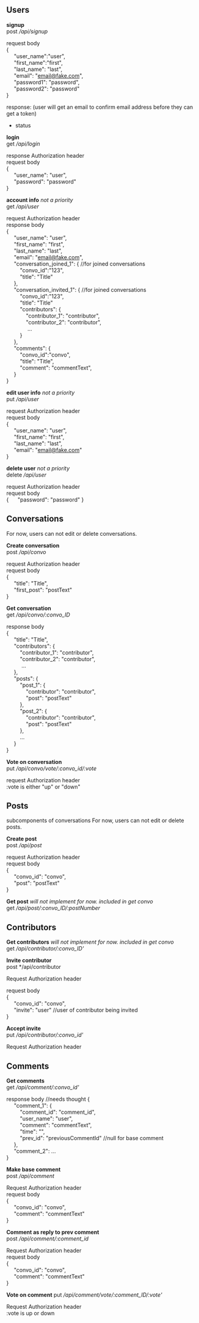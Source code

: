 ## Users
**signup**  
post */api/signup*

request body  
{  
&nbsp;&nbsp;&nbsp;&nbsp;
"user_name":"user",  
&nbsp;&nbsp;&nbsp;&nbsp;
"first_name":"first",  
&nbsp;&nbsp;&nbsp;&nbsp;
"last_name": "last",  
&nbsp;&nbsp;&nbsp;&nbsp;
"email": "email@fake.com",  
&nbsp;&nbsp;&nbsp;&nbsp;
"password1": "password",  
&nbsp;&nbsp;&nbsp;&nbsp;
"password2": "password"  
}

response: (user will get an email to confirm email address before they can get a token)
- status

**login**  
get */api/login*

response Authorization header  
request body  
{  
&nbsp;&nbsp;&nbsp;&nbsp;
"user_name": "user",  
&nbsp;&nbsp;&nbsp;&nbsp;
"password": "password"  
}

**account info**
*not a priority*  
get */api/user*

request Authorization header  
response body  
{  
&nbsp;&nbsp;&nbsp;&nbsp;
"user_name": "user",  
&nbsp;&nbsp;&nbsp;&nbsp;
"first_name": "first",  
&nbsp;&nbsp;&nbsp;&nbsp;
"last_name": "last",  
&nbsp;&nbsp;&nbsp;&nbsp;
"email": "email@fake.com",  
&nbsp;&nbsp;&nbsp;&nbsp;
"conversation_joined_1": { //for joined conversations  
&nbsp;&nbsp;&nbsp;&nbsp;&nbsp;&nbsp;&nbsp;&nbsp;
"convo_id":"123",  
&nbsp;&nbsp;&nbsp;&nbsp;&nbsp;&nbsp;&nbsp;&nbsp;
"title": "Title"  
&nbsp;&nbsp;&nbsp;&nbsp;
},  
&nbsp;&nbsp;&nbsp;&nbsp;
"conversation_invited_1": { //for joined conversations  
&nbsp;&nbsp;&nbsp;&nbsp;&nbsp;&nbsp;&nbsp;&nbsp;
"convo_id":"123",  
&nbsp;&nbsp;&nbsp;&nbsp;&nbsp;&nbsp;&nbsp;&nbsp;
"title": "Title"  
&nbsp;&nbsp;&nbsp;&nbsp;&nbsp;&nbsp;&nbsp;&nbsp;
"contributors": {  
&nbsp;&nbsp;&nbsp;&nbsp;&nbsp;&nbsp;&nbsp;&nbsp;&nbsp;&nbsp;&nbsp;&nbsp;
"contributor_1": "contributor",  
&nbsp;&nbsp;&nbsp;&nbsp;&nbsp;&nbsp;&nbsp;&nbsp;&nbsp;&nbsp;&nbsp;&nbsp;
"contributor_2": "contributor",  
&nbsp;&nbsp;&nbsp;&nbsp;&nbsp;&nbsp;&nbsp;&nbsp;&nbsp;&nbsp;&nbsp;&nbsp;&nbsp;
...  
&nbsp;&nbsp;&nbsp;&nbsp;&nbsp;&nbsp;&nbsp;&nbsp;
}  
&nbsp;&nbsp;&nbsp;&nbsp;
},  
&nbsp;&nbsp;&nbsp;&nbsp;
"comments": {  
&nbsp;&nbsp;&nbsp;&nbsp;&nbsp;&nbsp;&nbsp;&nbsp;
"convo_id":"convo",  
&nbsp;&nbsp;&nbsp;&nbsp;&nbsp;&nbsp;&nbsp;&nbsp;
"title": "Title",  
&nbsp;&nbsp;&nbsp;&nbsp;&nbsp;&nbsp;&nbsp;&nbsp;
"comment": "commentText",  
&nbsp;&nbsp;&nbsp;&nbsp;
}  
}

**edit user info**
*not a priority*  
put */api/user*

request Authorization header  
request body  
{  
&nbsp;&nbsp;&nbsp;&nbsp;
"user_name": "user",  
&nbsp;&nbsp;&nbsp;&nbsp;
"first_name": "first",  
&nbsp;&nbsp;&nbsp;&nbsp;
"last_name": "last",  
&nbsp;&nbsp;&nbsp;&nbsp;
"email": "email@fake.com"  
}

**delete user**
*not a priority*  
delete */api/user*

request Authorization header  
request body  
{
&nbsp;&nbsp;&nbsp;&nbsp;
"password": "password"
}

## Conversations
For now, users can not edit or delete conversations.

**Create conversation**  
post */api/convo*

request Authorization header  
request body  
{  
&nbsp;&nbsp;&nbsp;&nbsp;
"title": "Title",  
&nbsp;&nbsp;&nbsp;&nbsp;
"first_post": "postText"  
}

**Get conversation**  
get */api/convo/:convo_ID*

response body  
{  
&nbsp;&nbsp;&nbsp;&nbsp;
"title": "Title",  
&nbsp;&nbsp;&nbsp;&nbsp;
"contributors": {  
&nbsp;&nbsp;&nbsp;&nbsp;&nbsp;&nbsp;&nbsp;&nbsp;
"contributor_1": "contributor",  
&nbsp;&nbsp;&nbsp;&nbsp;&nbsp;&nbsp;&nbsp;&nbsp;
"contributor_2": "contributor",  
&nbsp;&nbsp;&nbsp;&nbsp;&nbsp;&nbsp;&nbsp;&nbsp;&nbsp;
...  
&nbsp;&nbsp;&nbsp;&nbsp;
},  
&nbsp;&nbsp;&nbsp;&nbsp;
"posts": {  
&nbsp;&nbsp;&nbsp;&nbsp;&nbsp;&nbsp;&nbsp;&nbsp;
"post_1": {  
&nbsp;&nbsp;&nbsp;&nbsp;&nbsp;&nbsp;&nbsp;&nbsp;&nbsp;&nbsp;&nbsp;&nbsp;
"contributor": "contributor",  
&nbsp;&nbsp;&nbsp;&nbsp;&nbsp;&nbsp;&nbsp;&nbsp;&nbsp;&nbsp;&nbsp;&nbsp;
"post": "postText"  
&nbsp;&nbsp;&nbsp;&nbsp;&nbsp;&nbsp;&nbsp;&nbsp;
},  
&nbsp;&nbsp;&nbsp;&nbsp;&nbsp;&nbsp;&nbsp;&nbsp;
"post_2": {  
&nbsp;&nbsp;&nbsp;&nbsp;&nbsp;&nbsp;&nbsp;&nbsp;&nbsp;&nbsp;&nbsp;&nbsp;
"contributor": "contributor",  
&nbsp;&nbsp;&nbsp;&nbsp;&nbsp;&nbsp;&nbsp;&nbsp;&nbsp;&nbsp;&nbsp;&nbsp;
"post": "postText"  
&nbsp;&nbsp;&nbsp;&nbsp;&nbsp;&nbsp;&nbsp;&nbsp;
},  
&nbsp;&nbsp;&nbsp;&nbsp;&nbsp;&nbsp;&nbsp;&nbsp;
...  
&nbsp;&nbsp;&nbsp;&nbsp;
}  
}

**Vote on conversation**  
put */api/convo/vote/:convo_id/:vote*

request Authorization header  
:vote is either "up" or "down"

## Posts 
subcomponents of conversations
For now, users can not edit or delete posts.

**Create post**  
post */api/post*

request Authorization header  
request body  
{  
&nbsp;&nbsp;&nbsp;&nbsp;
"convo_id": "convo",  
&nbsp;&nbsp;&nbsp;&nbsp;
"post": "postText"  
}

**Get post**
*will not implement for now. included in get convo*  
get */api/post/:convo_ID/:postNumber*

## Contributors

**Get contributors**
*will not implement for now. included in get convo*  
get */api/contributor/:convo_ID'*

**Invite contributor**  
post */api/contributor

Request Authorization header

request body  
{  
&nbsp;&nbsp;&nbsp;&nbsp;
"convo_id": "convo",  
&nbsp;&nbsp;&nbsp;&nbsp;
"invite": "user"  //user of contributor being invited  
}

**Accept invite**  
put */api/contributor/:convo_id'*

Request Authorization header

## Comments
**Get comments**  
get */api/comment/:convo_id'*

response body  //needs thought
{  
&nbsp;&nbsp;&nbsp;&nbsp;
"comment_1": {  
&nbsp;&nbsp;&nbsp;&nbsp;&nbsp;&nbsp;&nbsp;&nbsp;
"comment_id": "comment_id",  
&nbsp;&nbsp;&nbsp;&nbsp;&nbsp;&nbsp;&nbsp;&nbsp;
"user_name": "user",  
&nbsp;&nbsp;&nbsp;&nbsp;&nbsp;&nbsp;&nbsp;&nbsp;
"comment": "commentText",  
&nbsp;&nbsp;&nbsp;&nbsp;&nbsp;&nbsp;&nbsp;&nbsp;
"time": "",  
&nbsp;&nbsp;&nbsp;&nbsp;&nbsp;&nbsp;&nbsp;&nbsp;
"prev_id": "previousCommentId"  //null for base comment  
&nbsp;&nbsp;&nbsp;&nbsp;
},  
&nbsp;&nbsp;&nbsp;&nbsp;
"comment_2": ...  
}

**Make base comment**  
post */api/comment*

Request Authorization header  
request body  
{  
&nbsp;&nbsp;&nbsp;&nbsp;
"convo_id": "convo",  
&nbsp;&nbsp;&nbsp;&nbsp;
"comment": "commentText"  
}

**Comment as reply to prev comment**  
post */api/comment/:comment_id*

Request Authorization header  
request body  
{  
&nbsp;&nbsp;&nbsp;&nbsp;
"convo_id": "convo",  
&nbsp;&nbsp;&nbsp;&nbsp;
"comment": "commentText"  
}

**Vote on comment**
put */api/comment/vote/:comment_ID/:vote'*

Request Authorization header  
:vote is up or down


